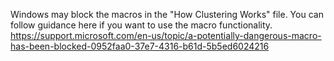 Windows may block the macros in the "How Clustering Works" file. You can follow guidance here if you want to use the macro functionality.
https://support.microsoft.com/en-us/topic/a-potentially-dangerous-macro-has-been-blocked-0952faa0-37e7-4316-b61d-5b5ed6024216
